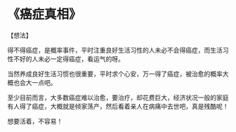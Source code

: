 # 《癌症真相》

【想法】

得不得癌症，是概率事件，平时注重良好生活习性的人未必不会得癌症，而生活习性不好的人未必一定得癌症，看运气的呀。 

当然养成良好生活习惯也很重要，平时求个心安，万一得了癌症，被治愈的概率大概也会大一点吧。 

至少目前而言，大多数癌症难以治愈，要治疗，却花费巨大，经济状况一般的家庭有人得了癌症，大概就是倾家荡产，然后看着亲人在病痛中去世吧，真是残酷呢！ 

想要活着，不容易！ 